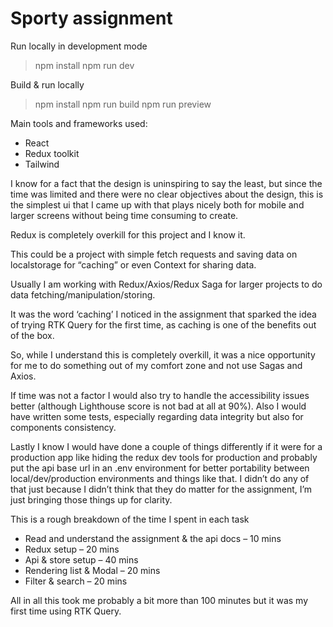 # Sporty assignment

Run locally in development mode

> npm install
> npm run dev

Build & run locally

> npm install
> npm run build
> npm run preview

Main tools and frameworks used:

- React
- Redux toolkit
- Tailwind

I know for a fact that the design is uninspiring to say the least, but since the time was limited and there were no clear objectives about the design, this is the simplest ui that I came up with that plays nicely both for mobile and larger screens without being time consuming to create.

Redux is completely overkill for this project and I know it.

This could be a project with simple fetch requests and saving data on localstorage for “caching” or even Context for sharing data.

Usually I am working with Redux/Axios/Redux Saga for larger projects to do data fetching/manipulation/storing.

It was the word ‘caching’ I noticed in the assignment that sparked the idea of trying RTK Query for the first time, as caching is one of the benefits out of the box.

So, while I understand this is completely overkill, it was a nice opportunity for me to do something out of my comfort zone and not use Sagas and Axios.

If time was not a factor I would also try to handle the accessibility issues better (although Lighthouse score is not bad at all at 90%). Also I would have written some tests, especially regarding data integrity but also for components consistency.

Lastly I know I would have done a couple of things differently if it were for a production app like hiding the redux dev tools for production and probably put the api base url in an .env environment for better portability between local/dev/production environments and things like that. I didn’t do any of that just because I didn’t think that they do matter for the assignment, I’m just bringing those things up for clarity.

This is a rough breakdown of the time I spent in each task

- Read and understand the assignment & the api docs – 10 mins
- Redux setup – 20 mins
- Api & store setup – 40 mins
- Rendering list & Modal – 20 mins
- Filter & search – 20 mins

All in all this took me probably a bit more than 100 minutes but it was my first time using RTK Query.
